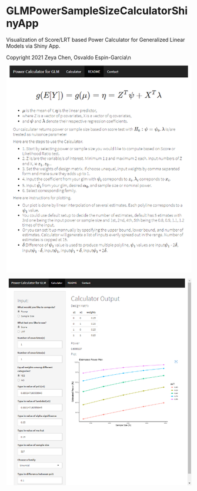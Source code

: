 # GLMPowerSampleSizeCalculatorShinyApp
Visualization of Score/LRT based Power Calculator for Generalized Linear Models via Shiny App.

Copyright 2021 Zeya Chen, Osvaldo Espin-Garcia\n

![alt text](https://github.com/zeyachen/GLMPowerSampleSizeCalculatorShinyApp/blob/main/91415d8f417b16d0c51f0bc6b32225e.png)

![alt text](https://github.com/zeyachen/GLMPowerSampleSizeCalculatorShinyApp/blob/main/bfb6f084a0cc0319383f87b62841a4c.png)
